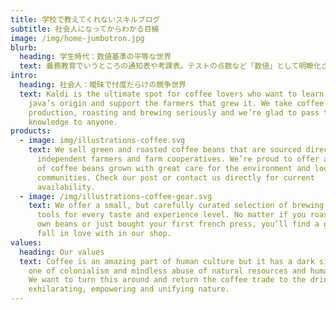 ```yaml
---
title: 学校で教えてくれないスキルブログ
subtitle: 社会人になってからわかる目線
image: /img/home-jumbotron.jpg
blurb:
  heading: 学生時代：数値基準の平等な世界
  text: 義務教育でいうところの通知表や考課表。テストの点数など「数値」として明瞭化された評価基準。もちろん賛否両論あると思うし、その結果に不満があった人の意見は否定するつもりはない。しかし、事実として努力が数値として認められるその一点においては、平等であることには違いなかった。
intro:
  heading: 社会人：曖昧で忖度だらけの競争世界
  text: Kaldi is the ultimate spot for coffee lovers who want to learn about their
    java’s origin and support the farmers that grew it. We take coffee
    production, roasting and brewing seriously and we’re glad to pass that
    knowledge to anyone.
products:
  - image: img/illustrations-coffee.svg
    text: We sell green and roasted coffee beans that are sourced directly from
      independent farmers and farm cooperatives. We’re proud to offer a variety
      of coffee beans grown with great care for the environment and local
      communities. Check our post or contact us directly for current
      availability.
  - image: /img/illustrations-coffee-gear.svg
    text: We offer a small, but carefully curated selection of brewing gear and
      tools for every taste and experience level. No matter if you roast your
      own beans or just bought your first french press, you’ll find a gadget to
      fall in love with in our shop.
values:
  heading: Our values
  text: Coffee is an amazing part of human culture but it has a dark side too –
    one of colonialism and mindless abuse of natural resources and human lives.
    We want to turn this around and return the coffee trade to the drink’s
    exhilarating, empowering and unifying nature.
---
```

